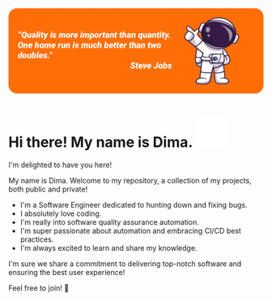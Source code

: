 <div id="header" style="width:100%">
    <img src="img/header.png" title="DS Repo" >
</div>

<p>
    <h1>
        Hi there! My name is Dima.
        <img src="img/waving_hand.svg"/>
    </h1>
</p>


I'm delighted to have you here!

My name is Dima. Welcome to my repository, a collection of my projects, both public and private!

- I'm a Software Engineer dedicated to hunting down and fixing bugs.
- I absolutely love coding.
- I'm really into software quality assurance automation.
- I'm super passionate about automation and embracing CI/CD best practices.
- I'm always excited to learn and share my knowledge.

I'm sure we share a commitment to delivering top-notch software and ensuring the best user experience!

Feel free to join! :handshake:



